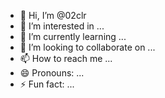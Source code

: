 - 👋 Hi, I’m @02clr
- 👀 I’m interested in ...
- 🌱 I’m currently learning ...
- 💞️ I’m looking to collaborate on ...
- 📫 How to reach me ...
- 😄 Pronouns: ...
- ⚡ Fun fact: ...

<!---
02clr/02clr is a ✨ special ✨ repository because its `README.md` (this file) appears on your GitHub profile.
You can click the Preview link to take a look at your changes.
--->
